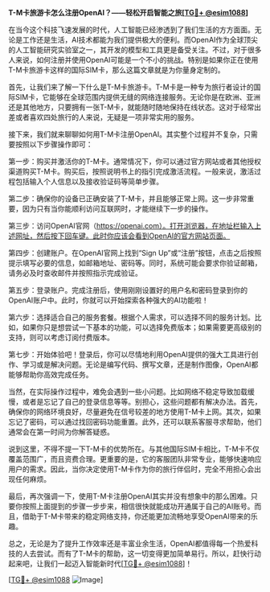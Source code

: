 **T-M卡旅游卡怎么注册OpenAI？——轻松开启智能之旅[[TG💪+ @esim1088](https://t.me/s/esim1088)]**

在当今这个科技飞速发展的时代，人工智能已经渗透到了我们生活的方方面面。无论是工作还是生活，AI技术都能为我们提供极大的便利。而OpenAI作为全球顶尖的人工智能研究实验室之一，其开发的模型和工具更是备受关注。不过，对于很多人来说，如何注册并使用OpenAI可能是一个不小的挑战。特别是如果你正在使用T-M卡旅游卡这样的国际SIM卡，那么这篇文章就是为你量身定制的。

首先，让我们来了解一下什么是T-M卡旅游卡。T-M卡是一种专为旅行者设计的国际SIM卡，它能够在全球范围内提供无缝的网络连接服务。无论你是在欧洲、亚洲还是其他地方，只要拥有一张T-M卡，就能随时随地保持在线状态。这对于经常出差或者喜欢四处旅行的人来说，无疑是一项非常实用的服务。

接下来，我们就来聊聊如何用T-M卡注册OpenAI。其实整个过程并不复杂，只需要按照以下步骤操作即可：

第一步：购买并激活你的T-M卡。通常情况下，你可以通过官方网站或者其他授权渠道购买T-M卡。购买后，按照说明书上的指引完成激活流程。一般来说，激活过程包括输入个人信息以及接收验证码等简单步骤。

第二步：确保你的设备已正确安装了T-M卡，并且能够正常上网。这一步非常重要，因为只有当你能顺利访问互联网时，才能继续下一步的操作。

第三步：访问OpenAI官网（https://openai.com）。打开浏览器，在地址栏输入上述网址，然后按下回车键。此时你应该会看到OpenAI的官方网站页面。

第四步：创建账户。在OpenAI官网上找到“Sign Up”或“注册”按钮，点击之后按照提示填写必要的信息，如邮箱地址、密码等。同时，系统可能会要求你验证邮箱，请务必及时查收邮件并按照指示完成验证。

第五步：登录账户。完成注册后，使用刚刚设置好的用户名和密码登录到你的OpenAI账户中。此时，你就可以开始探索各种强大的AI功能啦！

第六步：选择适合自己的服务套餐。根据个人需求，可以选择不同的服务计划。比如，如果你只是想尝试一下基本的功能，可以选择免费版本；如果需要更高级别的支持，则可以考虑订阅付费版本。

第七步：开始体验吧！登录后，你可以尽情地利用OpenAI提供的强大工具进行创作、学习或是解决问题。无论是编写代码、撰写文章，还是制作图像，OpenAI都能够帮助你高效完成任务。

当然，在实际操作过程中，难免会遇到一些小问题。比如网络不稳定导致加载缓慢，或者是忘记了自己的登录信息等等。别担心，这些问题都有解决办法。首先，确保你的网络环境良好，尽量避免在信号较差的地方使用T-M卡上网。其次，如果忘记了密码，可以通过找回密码功能重置。此外，还可以联系客服寻求帮助，他们通常会在第一时间为你解答疑惑。

说到这里，不得不提一下T-M卡的优势所在。与其他国际SIM卡相比，T-M卡不仅覆盖范围广，而且资费合理。更重要的是，它的客服团队非常专业，能够快速响应用户的需求。因此，当你决定使用T-M卡作为你的旅行伴侣时，完全不用担心会出现任何麻烦。

最后，再次强调一下，使用T-M卡注册OpenAI其实并没有想象中的那么困难。只要你按照上面提到的步骤一步步来，相信很快就能成功开通属于自己的AI账号。而且，借助于T-M卡带来的稳定网络支持，你还能更加流畅地享受OpenAI带来的乐趣。

总之，无论是为了提升工作效率还是丰富业余生活，OpenAI都值得每一个热爱科技的人去尝试。而有了T-M卡的帮助，这一切变得更加简单易行。所以，赶快行动起来吧，让我们一起迈入智能新时代[[TG💪+ @esim1088](https://t.me/s/esim1088)]！

[[TG💪+ @esim1088](https://t.me/s/esim1088) ![Image](https://i.postimg.cc/4NQfJmqS/Snipaste-2025-05-13-00-14-12.png)]